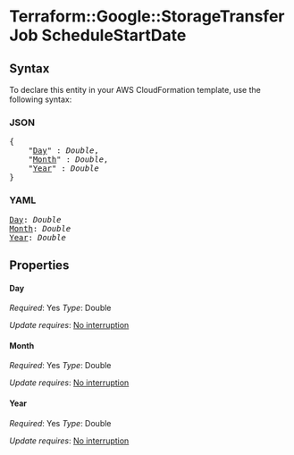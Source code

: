 # Terraform::Google::StorageTransferJob ScheduleStartDate

## Syntax

To declare this entity in your AWS CloudFormation template, use the following syntax:

### JSON

<pre>
{
    "<a href="#day" title="Day">Day</a>" : <i>Double</i>,
    "<a href="#month" title="Month">Month</a>" : <i>Double</i>,
    "<a href="#year" title="Year">Year</a>" : <i>Double</i>
}
</pre>

### YAML

<pre>
<a href="#day" title="Day">Day</a>: <i>Double</i>
<a href="#month" title="Month">Month</a>: <i>Double</i>
<a href="#year" title="Year">Year</a>: <i>Double</i>
</pre>

## Properties

#### Day

_Required_: Yes
_Type_: Double

_Update requires_: [No interruption](https://docs.aws.amazon.com/AWSCloudFormation/latest/UserGuide/using-cfn-updating-stacks-update-behaviors.html#update-no-interrupt)

#### Month

_Required_: Yes
_Type_: Double

_Update requires_: [No interruption](https://docs.aws.amazon.com/AWSCloudFormation/latest/UserGuide/using-cfn-updating-stacks-update-behaviors.html#update-no-interrupt)

#### Year

_Required_: Yes
_Type_: Double

_Update requires_: [No interruption](https://docs.aws.amazon.com/AWSCloudFormation/latest/UserGuide/using-cfn-updating-stacks-update-behaviors.html#update-no-interrupt)

